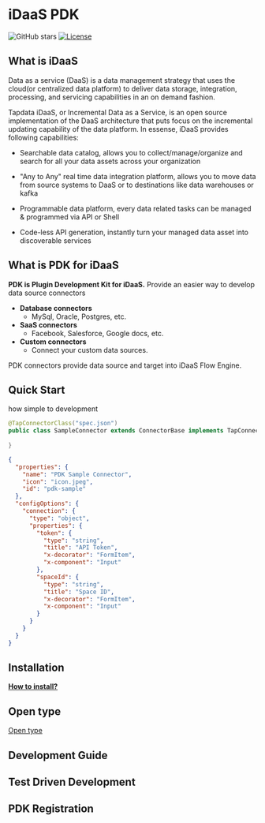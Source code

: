 # iDaaS PDK

![GitHub stars](https://img.shields.io/github/stars/tapdata/idaas-pdk?style=social&label=Star&maxAge=2592000)
[![License](https://img.shields.io/badge/license-Apache%202-4EB1BA.svg)](https://www.apache.org/licenses/LICENSE-2.0.html)


## What is iDaaS

Data as a service (DaaS) is a data management strategy that uses the cloud(or centralized data platform) to deliver data storage, integration, processing, and servicing capabilities in an on demand fashion.

Tapdata iDaaS, or Incremental Data as a Service, is an open source implementation of the DaaS architecture that puts focus on the incremental updating capability of the data platform.  In essense, iDaaS provides following capabilities:


- Searchable data catalog, allows you to collect/manage/organize and search for all your data assets across your organization

- "Any to Any" real time data integration platform, allows you to move data from source systems to DaaS or to destinations like data warehouses or kafka

- Programmable data platform, every data related tasks can be managed & programmed via API or Shell

- Code-less API generation, instantly turn your managed data asset into discoverable services

## What is PDK for iDaaS

**PDK is Plugin Development Kit for iDaaS.** Provide an easier way to develop data source connectors  
* **Database connectors** 
  * MySql, Oracle, Postgres, etc. 
* **SaaS connectors** 
  * Facebook, Salesforce, Google docs, etc.
* **Custom connectors**
  * Connect your custom data sources.

PDK connectors provide data source and target into iDaaS Flow Engine.


## Quick Start
how simple to development
```java
@TapConnectorClass("spec.json")
public class SampleConnector extends ConnectorBase implements TapConnector {
    
}
```

```json
{
  "properties": {
    "name": "PDK Sample Connector",
    "icon": "icon.jpeg",
    "id": "pdk-sample"
  },
  "configOptions": {
    "connection": {
      "type": "object",
      "properties": {
        "token": {
          "type": "string",
          "title": "API Token",
          "x-decorator": "FormItem",
          "x-component": "Input"
        },
        "spaceId": {
          "type": "string",
          "title": "Space ID",
          "x-decorator": "FormItem",
          "x-component": "Input"
        }
      }
    }
  }
}

```

## Installation

**[How to install?](docs/deployment.md)**

## Open type
[Open type](docs/open-type.md)

## Development Guide

## Test Driven Development

## PDK Registration

